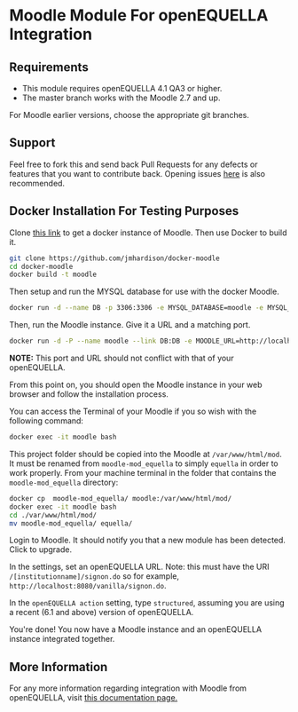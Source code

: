 Moodle Module For openEQUELLA Integration
=========================================

Requirements
------------

- This module requires openEQUELLA 4.1 QA3 or higher.
- The master branch works with the Moodle 2.7 and up.

For Moodle earlier versions, choose the appropriate git branches.

Support
-------

Feel free to fork this and send back Pull Requests for any defects or features
that you want to contribute back. Opening issues
[here](https://github.com/openequella/moodle-mod_equella/issues) is also recommended.

Docker Installation For Testing Purposes
----------------------------------------
 
Clone [this link](https://github.com/jmhjjardison/docker-moodle) to get a docker instance of Moodle.
Then use Docker to build it.

```sh
git clone https://github.com/jmhardison/docker-moodle
cd docker-moodle
docker build -t moodle
```

Then setup and run the MYSQL database for use with the docker Moodle.
 
```sh
docker run -d --name DB -p 3306:3306 -e MYSQL_DATABASE=moodle -e MYSQL_ROOT_PASSWORD=moodle -e MYSQL_USER=moodle -e MYSQL_PASSWORD=moodle mysql
```

Then, run the Moodle instance. Give it a URL  and a matching port. 

```sh
docker run -d -P --name moodle --link DB:DB -e MOODLE_URL=http://localhost:8099 -p 8099:80 jhardison/moodle
```

__NOTE:__ 
This port and URL should not conflict with that of your openEQUELLA.

From this point on, you should open the Moodle instance in your web browser
and follow the installation process.
 
You can access the Terminal of your Moodle if you so wish with the following command:

```sh
docker exec -it moodle bash
```

This project folder should be copied into the Moodle at `/var/www/html/mod`. It must be renamed from `moodle-mod_equella`
to simply `equella` in order to work properly. From your machine terminal in the folder that contains the `moodle-mod_equella` directory:

```sh
docker cp  moodle-mod_equella/ moodle:/var/www/html/mod/
docker exec -it moodle bash
cd ./var/www/html/mod/
mv moodle-mod_equella/ equella/
```

Login to Moodle. It should notify you that a new module has been detected. Click to upgrade.

In the settings, set an openEQUELLA URL. Note: this must have the URI `/[institutionname]/signon.do` so 
for example, `http://localhost:8080/vanilla/signon.do`.

In the `openEQUELLA action` setting, type `structured`, assuming you are using a recent (6.1 and above) version of openEQUELLA.

You're done! You now have a Moodle instance and an openEQUELLA instance integrated together.

More Information
----------------

For any more information regarding integration with Moodle from openEQUELLA, visit [this documentation page.](http://openequella.github.io/guides/MoodleIntegrationGuide.html)

